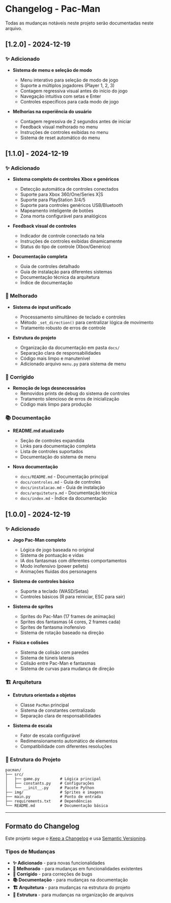 # Changelog - Pac-Man

Todas as mudanças notáveis neste projeto serão documentadas neste arquivo.

## [1.2.0] - 2024-12-19

### ✨ Adicionado
- **Sistema de menu e seleção de modo**
  - Menu interativo para seleção de modo de jogo
  - Suporte a múltiplos jogadores (Player 1, 2, 3)
  - Contagem regressiva visual antes do início do jogo
  - Navegação intuitiva com setas e Enter
  - Controles específicos para cada modo de jogo

- **Melhorias na experiência do usuário**
  - Contagem regressiva de 2 segundos antes de iniciar
  - Feedback visual melhorado no menu
  - Instruções de controles exibidas no menu
  - Sistema de reset automático do menu

## [1.1.0] - 2024-12-19

### ✨ Adicionado
- **Sistema completo de controles Xbox e genéricos**
  - Detecção automática de controles conectados
  - Suporte para Xbox 360/One/Series X|S
  - Suporte para PlayStation 3/4/5
  - Suporte para controles genéricos USB/Bluetooth
  - Mapeamento inteligente de botões
  - Zona morta configurável para analógicos

- **Feedback visual de controles**
  - Indicador de controle conectado na tela
  - Instruções de controles exibidas dinamicamente
  - Status do tipo de controle (Xbox/Genérico)

- **Documentação completa**
  - Guia de controles detalhado
  - Guia de instalação para diferentes sistemas
  - Documentação técnica da arquitetura
  - Índice de documentação

### 🔧 Melhorado
- **Sistema de input unificado**
  - Processamento simultâneo de teclado e controles
  - Método `_set_direction()` para centralizar lógica de movimento
  - Tratamento robusto de erros de controle

- **Estrutura do projeto**
  - Organização da documentação em pasta `docs/`
  - Separação clara de responsabilidades
  - Código mais limpo e manutenível
  - Adicionado arquivo `menu.py` para sistema de menu

### 🐛 Corrigido
- **Remoção de logs desnecessários**
  - Removidos prints de debug do sistema de controles
  - Tratamento silencioso de erros de inicialização
  - Código mais limpo para produção

### 📚 Documentação
- **README.md atualizado**
  - Seção de controles expandida
  - Links para documentação completa
  - Lista de controles suportados
  - Documentação do sistema de menu

- **Nova documentação**
  - `docs/README.md` - Documentação principal
  - `docs/controles.md` - Guia de controles
  - `docs/instalacao.md` - Guia de instalação
  - `docs/arquitetura.md` - Documentação técnica
  - `docs/index.md` - Índice da documentação

## [1.0.0] - 2024-12-19

### ✨ Adicionado
- **Jogo Pac-Man completo**
  - Lógica de jogo baseada no original
  - Sistema de pontuação e vidas
  - IA dos fantasmas com diferentes comportamentos
  - Modo inofensivo (power pellets)
  - Animações fluidas dos personagens

- **Sistema de controles básico**
  - Suporte a teclado (WASD/Setas)
  - Controles básicos (R para reiniciar, ESC para sair)

- **Sistema de sprites**
  - Sprites do Pac-Man (17 frames de animação)
  - Sprites dos fantasmas (4 cores, 2 frames cada)
  - Sprites de fantasma inofensivo
  - Sistema de rotação baseado na direção

- **Física e colisões**
  - Sistema de colisão com paredes
  - Sistema de túneis laterais
  - Colisão entre Pac-Man e fantasmas
  - Sistema de curvas para mudança de direção

### 🏗️ Arquitetura
- **Estrutura orientada a objetos**
  - Classe `PacMan` principal
  - Sistema de constantes centralizado
  - Separação clara de responsabilidades

- **Sistema de escala**
  - Fator de escala configurável
  - Redimensionamento automático de elementos
  - Compatibilidade com diferentes resoluções

### 📁 Estrutura do Projeto
```
pacman/
├── src/
│   ├── game.py         # Lógica principal
│   ├── constants.py    # Configurações
│   └── __init__.py     # Pacote Python
├── img/                # Sprites e imagens
├── main.py             # Ponto de entrada
├── requirements.txt    # Dependências
└── README.md           # Documentação básica
```

---

## Formato do Changelog

Este projeto segue o [Keep a Changelog](https://keepachangelog.com/pt-BR/1.0.0/) e usa [Semantic Versioning](https://semver.org/lang/pt-BR/).

### Tipos de Mudanças
- **✨ Adicionado** - para novas funcionalidades
- **🔧 Melhorado** - para mudanças em funcionalidades existentes
- **🐛 Corrigido** - para correções de bugs
- **📚 Documentação** - para mudanças na documentação
- **🏗️ Arquitetura** - para mudanças na estrutura do projeto
- **📁 Estrutura** - para mudanças na organização de arquivos
